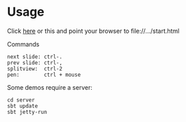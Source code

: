
Usage
=====

Click [here](http://reaktor.github.com/learn-rx/demo.html)  or this and point your browser to file://.../start.html


Commands

    next slide: ctrl-. 
    prev slide: ctrl-, 
    splitview:  ctrl-2
    pen:        ctrl + mouse

Some demos require a server: 

    cd server
    sbt update
    sbt jetty-run

